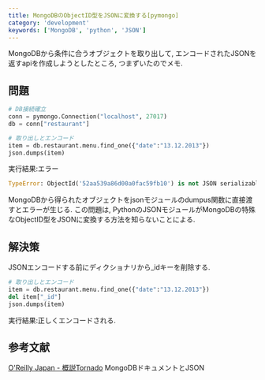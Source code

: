 ```yaml
---
title: MongoDBのObjectID型をJSONに変換する[pymongo]
category: 'development'
keywords: ['MongoDB', 'python', 'JSON']
---
```


MongoDBから条件に合うオブジェクトを取り出して, エンコードされたJSONを返すapiを作成しようとしたところ, つまずいたのでメモ.

## 問題

```python
# DB接続確立
conn = pymongo.Connection("localhost", 27017)
db = conn["restaurant"]

# 取り出しとエンコード
item = db.restaurant.menu.find_one({"date":"13.12.2013"})
json.dumps(item)
```

実行結果:エラー

```python
TypeError: ObjectId('52aa539a86d00a0fac59fb10') is not JSON serializable
```

MongoDBから得られたオブジェクトをjsonモジュールのdumpus関数に直接渡すとエラーが生じる.
この問題は, PythonのJSONモジュールがMongoDBの特殊なObjectID型をJSONに変換する方法を知らないことによる.

## 解決策

JSONエンコードする前にディクショナリから_idキーを削除する.

```python
# 取り出しとエンコード
item = db.restaurant.menu.find_one({"date":"13.12.2013"})
del item["_id"]
json.dumps(item)
```

実行結果:正しくエンコードされる.

## 参考文献

[O'Reilly Japan - 概説Tornado](http://www.oreilly.co.jp/books/9784873115764/) MongoDBドキュメントとJSON
